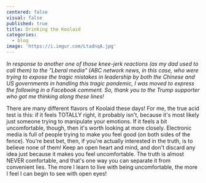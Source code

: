 ```yaml
---
centered: false
visual: false
published: true
title: Drinking the Koolaid
categories:
  - blog
image: 'https://i.imgur.com/LtadnqA.jpg'
---
```

_In response to another one of those knee-jerk reactions (as my dad used to call them) to the "Lberal media" (ABC network news, in this case, who were trying to expose the tragic mistakes in leadership by both the Chinese and US governments in handling this tragic pandemic, I was moved to express the following in a Facebook comment. So, thank you to the Trump supporter who got me thinking along these lines!_

There are many different flavors of Koolaid these days! For me, the true acid test is this: if it feels TOTALLY right, it probably isn't, because it's most likely just someone trying to manipulate your emotions. If it feels a bit uncomfortable, though, then it's worth looking at more closely. Electronic media is full of people trying to make you feel good (on both sides of the fence). You're best bet, then, if you're actually interested in the truth, is to believe none of them! Keep an open heart and mind, and don't discard any idea just because it makes you feel uncomfortable. The truth is almost NEVER comfortable, and that's one way you can separate it from convenient lies. The more I learn to live with being uncomfortable, the more I feel I can begin to see with open eyes!